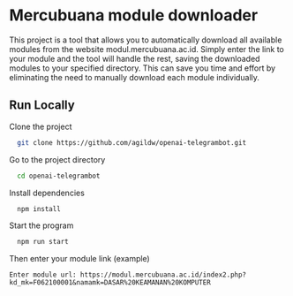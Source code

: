 
# Mercubuana module downloader
This project is a tool that allows you to automatically download all available modules from the website modul.mercubuana.ac.id. Simply enter the link to your module and the tool will handle the rest, saving the downloaded modules to your specified directory. This can save you time and effort by eliminating the need to manually download each module individually.



## Run Locally

Clone the project

```bash
  git clone https://github.com/agildw/openai-telegrambot.git
```

Go to the project directory

```bash
  cd openai-telegrambot
```

Install dependencies

```bash
  npm install
```

Start the program

```bash
  npm run start
```


Then enter your module link (example)
```node
Enter module url: https://modul.mercubuana.ac.id/index2.php?kd_mk=F062100001&namamk=DASAR%20KEAMANAN%20KOMPUTER
```

